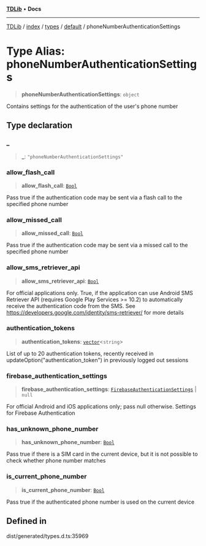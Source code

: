 [**TDLib**](../../../../../../README.md) • **Docs**

***

[TDLib](../../../../../../modules.md) / [index](../../../../../README.md) / [types](../../../README.md) / [default](../README.md) / phoneNumberAuthenticationSettings

# Type Alias: phoneNumberAuthenticationSettings

> **phoneNumberAuthenticationSettings**: `object`

Contains settings for the authentication of the user's phone number

## Type declaration

### \_

> **\_**: `"phoneNumberAuthenticationSettings"`

### allow\_flash\_call

> **allow\_flash\_call**: [`Bool`](Bool.md)

Pass true if the authentication code may be sent via a flash call to the specified phone number

### allow\_missed\_call

> **allow\_missed\_call**: [`Bool`](Bool.md)

Pass true if the authentication code may be sent via a missed call to the specified phone number

### allow\_sms\_retriever\_api

> **allow\_sms\_retriever\_api**: [`Bool`](Bool.md)

For official applications only. True, if the application can use Android SMS Retriever API (requires Google Play Services >= 10.2) to automatically receive the authentication code from the SMS. See https://developers.google.com/identity/sms-retriever/ for more details

### authentication\_tokens

> **authentication\_tokens**: [`vector`](vector.md)\<`string`\>

List of up to 20 authentication tokens, recently received in updateOption("authentication_token") in previously logged out sessions

### firebase\_authentication\_settings

> **firebase\_authentication\_settings**: [`FirebaseAuthenticationSettings`](FirebaseAuthenticationSettings.md) \| `null`

For official Android and iOS applications only; pass null otherwise. Settings for Firebase Authentication

### has\_unknown\_phone\_number

> **has\_unknown\_phone\_number**: [`Bool`](Bool.md)

Pass true if there is a SIM card in the current device, but it is not possible to check whether phone number matches

### is\_current\_phone\_number

> **is\_current\_phone\_number**: [`Bool`](Bool.md)

Pass true if the authenticated phone number is used on the current device

## Defined in

dist/generated/types.d.ts:35969
